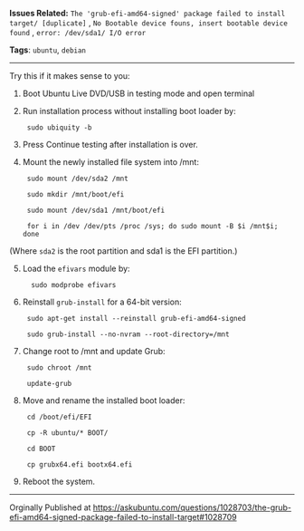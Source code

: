
**Issues Related:** `The 'grub-efi-amd64-signed' package failed to install target/ [duplicate]` , `No Bootable device founs, insert bootable device found` , `error: /dev/sda1/ I/O error`

**Tags**: `ubuntu`, `debian`

-----------------------------------------

Try this if it makes sense to you:

1. Boot Ubuntu Live DVD/USB in testing mode and open terminal

2. Run installation process without installing boot loader by:

        sudo ubiquity -b

3. Press Continue testing after installation is over.

4. Mount the newly installed file system into /mnt:

        sudo mount /dev/sda2 /mnt

        sudo mkdir /mnt/boot/efi

        sudo mount /dev/sda1 /mnt/boot/efi

        for i in /dev /dev/pts /proc /sys; do sudo mount -B $i /mnt$i; done

(Where `sda2` is the root partition and sda1 is the EFI partition.)

5. Load the `efivars` module by:

         sudo modprobe efivars

6. Reinstall `grub-install` for a 64-bit version:

        sudo apt-get install --reinstall grub-efi-amd64-signed
        
        sudo grub-install --no-nvram --root-directory=/mnt

7. Change root to /mnt and update Grub:

        sudo chroot /mnt

        update-grub

8. Move and rename the installed boot loader:

        cd /boot/efi/EFI

        cp -R ubuntu/* BOOT/

        cd BOOT

        cp grubx64.efi bootx64.efi

9. Reboot the system.

----------------------------------------------
Orginally Published at   https://askubuntu.com/questions/1028703/the-grub-efi-amd64-signed-package-failed-to-install-target#1028709




